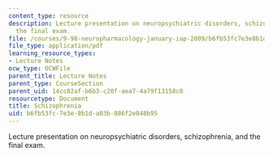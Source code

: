 ```yaml
---
content_type: resource
description: Lecture presentation on neuropsychiatric disorders, schizophrenia, and
  the final exam.
file: /courses/9-98-neuropharmacology-january-iap-2009/b6fb53fc7e3e8b1da03b886f2e848b95_lecture_4.pdf
file_type: application/pdf
learning_resource_types:
- Lecture Notes
ocw_type: OCWFile
parent_title: Lecture Notes
parent_type: CourseSection
parent_uid: 14cc02af-b6b3-c20f-aea7-4a79f13158c0
resourcetype: Document
title: Schizophrenia
uid: b6fb53fc-7e3e-8b1d-a03b-886f2e848b95
---
```

Lecture presentation on neuropsychiatric disorders, schizophrenia, and the final exam.


